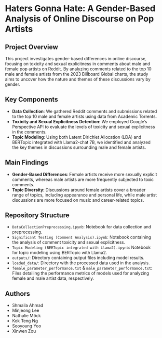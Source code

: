 # Haters Gonna Hate: A Gender-Based Analysis of Online Discourse on Pop Artists


## Project Overview

This project investigates gender-based differences in online discourse, focusing on toxicity and sexual explicitness in comments about male and female pop artists on Reddit. By analyzing comments related to the top 10 male and female artists from the 2023 Billboard Global charts, the study aims to uncover how the nature and themes of these discussions vary by gender.

## Key Components

- **Data Collection**: We gathered Reddit comments and submissions related to the top 10 male and female artists using data from Academic Torrents. 
- **Toxicity and Sexual Explicitness Detection**: We employed Google’s Perspective API to evaluate the levels of toxicity and sexual explicitness in the comments.
- **Topic Modeling**: Using both Latent Dirichlet Allocation (LDA) and BERTopic integrated with Llama2-chat 7B, we identified and analyzed the key themes in discussions surrounding male and female artists.

## Main Findings

- **Gender-Based Differences**: Female artists receive more sexually explicit comments, whereas male artists are more frequently subjected to toxic comments.
- **Topic Diversity**: Discussions around female artists cover a broader range of topics, including appearance and personal life, while male artist discussions are more focused on music and career-related topics.

## Repository Structure

- `DataCollectionPreprocessing.ipynb`: Notebook for data collection and preprocessing.
- `Significant Testing (Comment Analysis).ipynb`: Notebook containing the analysis of comment toxicity and sexual explicitness.
- `Topic Modeling (BERTopic integrated with Llama2).ipynb`: Notebook for topic modeling using BERTopic with Llama2.
- `outputs/`: Directory containing output files including model results.
- `loaded_data/`: Directory with the processed data used in the analysis.
- `female_parameter_performance.txt` & `male_parameter_performance.txt`: Files detailing the performance metrics of models used for analyzing female and male artist data, respectively.



## Authors

- Shmaila Ahmad
- Minjeong Lee
- Nathalie Möck
- Kok Teng Ng
- Seoyoung Yoo
- Xinwen Zou
